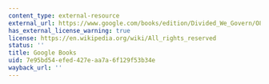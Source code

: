 ```yaml
---
content_type: external-resource
external_url: https://www.google.com/books/edition/Divided_We_Govern/O8noQryjpRYC?hl=en&gbpv=1
has_external_license_warning: true
license: https://en.wikipedia.org/wiki/All_rights_reserved
status: ''
title: Google Books
uid: 7e95bd54-efed-427e-aa7a-6f129f53b34e
wayback_url: ''
---
```

